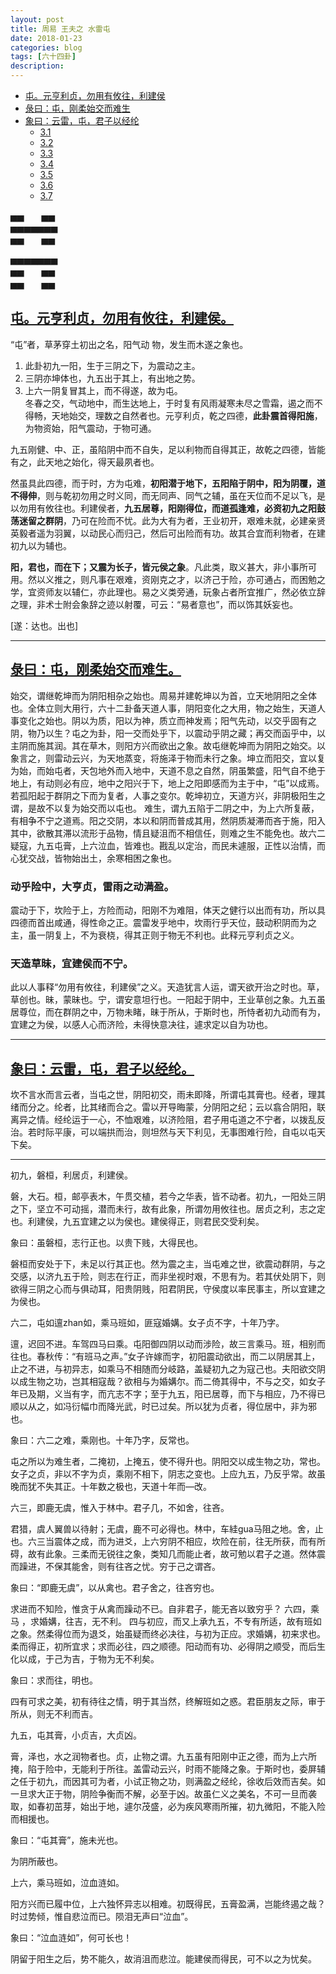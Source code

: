 ```yaml
---
layout: post
title: 周易 王夫之 水雷屯
date: 2018-01-23
categories: blog
tags: [六十四卦]
description: 
---
```


<span id = "jump"></span>

- [屯。元亨利贞，勿用有攸往，利建侯](#jump勿用有攸往)
- [彔曰：屯，刚柔始交而难生](#jump刚柔始交而难生)
- [象曰：云雷，屯，君子以经纶](#jump君子以经纶)
  - [3.1 ](#jump)
  - [3.2 ](#jump)
  - [3.3 ](#jump)
  - [3.4 ](#jump)
  - [3.5 ](#jump)
  - [3.6 ](#jump)
  - [3.7 ](#jump)
  



▅▅　　▅▅<br>
▅▅▅▅▅▅▅<br>
▅▅　　▅▅<br>


▅▅▅▅▅▅▅<br>
▅▅　　▅▅<br>
▅▅　　▅▅<br>


<span id = "jump勿用有攸往"></span>
## [屯。元亨利贞，勿用有攸往，利建侯。](#jump)

“屯”者，草茅穿土初出之名，阳气动 物，发生而木遂之象也。<br>
1. 此卦初九一阳，生于三阴之下，为震动之主。
1. 三阴亦坤体也，九五出于其上，有出地之势。
1. 上六一阴复冒其上，而不得遂，故为屯。<br>
冬春之交，气动地中，而生达地上，于时复有风雨凝寒未尽之雪霜，遏之而不得畅，天地始交，理数之自然者也。元亨利贞，乾之四德，**此卦震首得阳施**，为物资始，阳气震动，于物可通。


九五刚健、中、正，虽陷阴中而不自失，足以利物而自得其正，故乾之四德，皆能有之，此天地之始化，得天最夙者也。


然虽具此四德，而于时，方为屯难，**初阳潜于地下，五阳陷于阴中，阳为阴覆，道不得伸**，则与乾初勿用之时义同，而无同声、同气之辅，虽在天位而不足以飞，是以勿用有攸往也。利建侯者，**九五居尊，阳刚得位，而道孤逢难，必资初九之阳鼓荡迷留之群阴**，乃可在险而不忧。此为大有为者，王业初开，艰难未就，必建亲贤英毅者遥为羽翼，以动民心而归己，然后可出险而有功。故其合宜而利物者，在建初九以为辅也。


**阳，君也，而在下；又震为长子，皆元侯之象**。凡此类，取义甚大，非小事所可用。然以义推之，则凡事在艰难，资刚克之才，以济己于险，亦可通占，而困勉之学，宜资师友以辅仁，亦此理也。易之义类旁通，玩象占者所宜推广，然必依立辞之理，非术士附会象辞之迹以射覆，可云：“易者意也”，而以饰其妖妄也。


[遂：达也。出也]


----


<span id = "jump刚柔始交而难生"></span>
## [彔曰：屯，刚柔始交而难生。](#jump)

始交，谓继乾坤而为阴阳相杂之始也。周易并建乾坤以为首，立天地阴阳之全体也。全体立则大用行，六十二卦备天道人事，阴阳变化之大用，物之始生，天道人事变化之始也。阴以为质，阳以为神，质立而神发焉；阳气先动，以交乎固有之阴，物乃以生？屯之为卦，阳一交而处乎下，以震动乎阴之藏；再交而函乎中，以主阴而施其润。其在草木，则阳方兴而欲出之象。故屯继乾坤而为阴阳之始交。以象言之，则雷动云兴，为天地蒸变，将施泽于物而未行之象。坤立而阳交，宜以复为始，而始屯者，天包地外而入地中，天道不息之自然，阴虽繁盛，阳气自不绝于地上，有动则必有应，地中之阳兴于下，地上之阳即感而为主于中，“屯”以成焉。若孤阳起于群阴之下而为复者，人事之变尔。乾坤初立，天道方兴，非阴极阳生之谓，是故不以复为始交而以屯也。
难生，谓九五陷于二阴之中，为上六所复蔽，有相争不宁之道焉。阳之交阴，本以和阴而普成其用，然阴质凝滞而吝于施，阳入其中，欲散其滞以流形于品物，情且疑沮而不相信任，则难之生不能免也。故六二疑寇，九五屯膏，上六泣血，皆难也。戡乱以定治，而民未遽服，正性以治情，而心犹交战，皆物始出土，余寒相困之象也。

### 动乎险中，大亨贞，雷雨之动满盈。

震动于下，坎险于上，方险而动，阳刚不为难阻，体天之健行以出而有功，所以具四德而首出咸通，得性命之正。震雷发乎地中，坎雨行乎天位，鼓动积阴而为之主，虽一阴复上，不为衰桡，得其正则于物无不利也。此释元亨利贞之义。

### 天造草昧，宜建侯而不宁。

此以人事释“勿用有攸往，利建侯”之义。天造犹言人运，谓天欲开治之时也。草，草创也。昧，蒙昧也。宁，谓安意坦行也。一阳起于阴中，王业草创之象。九五虽居尊位，而在群阴之中，万物未睹，昧于所从，于斯时也，所恃者初九动而有为，宜建之为侯，以感人心而济险，未得快意决往，遽求定以自为功也。


----


<span id = "jump君子以经纶"></span>
## [象曰：云雷，屯，君子以经纶。](#jump)

坎不言水而言云者，当屯之世，阴阳初交，雨未即降，所谓屯其膏也。经者，理其绪而分之。纶者，比其绪而合之。雷以开导晦蒙，分阴阳之纪；云以翕合阴阳，联离异之情。经纶运于一心，不恤艰难，以济险阻，君子用屯道之不宁者，以拨乱反治。若时际平康，可以端拱而治，则坦然与天下利见，无事图难行险，自屯以屯天下矣。


----


初九，磐桓，利居贞，利建侯。

磐，大石。桓，邮亭表木，午贯交植，若今之华表，皆不动者。初九，一阳处三阴之下，坚立不可动摇，潜而未行，故有此象，所谓勿用攸往也。居贞之利，志之定也。利建侯，九五宜建之以为侯也。建侯得正，则君民交受利矣。

象曰：虽磐桓，志行正也。以贵下贱，大得民也。

磐桓而安处于下，未足以行其正也。然为震之主，当屯难之世，欲震动群阴，与之交感，以济九五于险，则志在行正，而非坐视时艰，不思有为。若其伏处阴下，则欲得三阴之心而与俱动耳，阳贵阴贱，阳君阴民，守侯度以率民事主，所以宜建之为侯也。

六二，屯如邅zhan如，乘马班如，匪寇婚媾。女子贞不字，十年乃字。

邅，迟回不进。车驾四马曰乘。屯阳御四阴以动而涉险，故三言乘马。班，相别而往也。春秋传：“有班马之声。”女子许嫁而字，初阳震动欲出，而二以阴居其上，止之不进，与初异志，如乘马不相随而分岐路，盖疑初九之为寇己也。夫阳欲交阴以成生物之功，岂其相寇哉？欲相与为婚媾尔。而二倚其得中，不与之交，如女子年已及期，义当有字，而亢志不字；至于九五，阳已居尊，而下与相应，乃不得已顺以从之，如冯衍幅巾而降光武，时已过矣。所以犹为贞者，得位居中，非为邪也。

象曰：六二之难，乘刚也。十年乃字，反常也。

屯之所以为难生者，二掩初，上掩五，使不得升也。阴阳交以成生物之功，常也。女子之贞，非以不字为贞，乘刚不相下，阴志之变也。上应九五，乃反乎常。故虽晚而犹不失其正。十年数之极也，天道十年而—改。

六三，即鹿无虞，惟入于林中。君子几，不如舍，往吝。

君猎，虞人翼兽以待射；无虞，鹿不可必得也。林中，车絓gua马阻之地。舍，止也。六三当震体之成，而为进爻，上六穷阴不相应，坎险在前，往无所获，而有所碍，故有此象。三柔而无锐往之象，类知几而能止者，故可勉以君子之道。然体震而躁进，不保其能舍，则有往吝之忧。穷于己之谓吝。

象曰：“即鹿无虞”，以从禽也。君子舍之，往吝穷也。

求进而不知险，惟贪于从禽而躁动不已。自非君子，能无吝以致穷乎？
六四，乘马 ，求婚媾，往吉，无不利。
四与初应，而又上承九五，不专有所适，故有班如之象。然柔得位而为退爻，始虽疑而终必决往，与初为正应。求婚媾，初来求也。柔而得正，初所宜求；求而必往，四之顺德。阳动而有功、必得阴之顺受，而后生化以成，于己为吉，于物为无不利矣。

象曰：求而往，明也。

四有可求之美，初有待往之情，明于其当然，终解班如之惑。君臣朋友之际，审于所从，则无不利而吉。

九五，屯其膏，小贞吉，大贞凶。

膏，泽也，水之润物者也。贞，止物之谓。九五虽有阳刚中正之德，而为上六所掩，陷于险中，无能利于所往。盖雷动云兴，时雨不能降之象。于斯时也，委屏辅之任于初九，而因其可为者，小试正物之功，则满盈之经纶，徐收后效而吉矣。如一旦求大正于物，阴险争衡而不解，必至于凶。故虽仁义之美名，不可一旦而袭取，如春初茁芽，始出于地，遽尔茂盛，必为疾风寒雨所摧，初九微阳，不能入险而相援也。

象曰：“屯其膏”，施未光也。

为阴所蔽也。

上六，乘马班如，泣血涟如。

阳方兴而已履中位，上六独怀异志以相难。初既得民，五膏盈满，岂能终遏之哉？时过势倾，惟自悲泣而已。陨泪无声曰“泣血”。

象曰：“泣血涟如”，何可长也！

阴留于阳生之后，势不能久，故消沮而悲泣。能建侯而得民，可不以之为忧矣。
